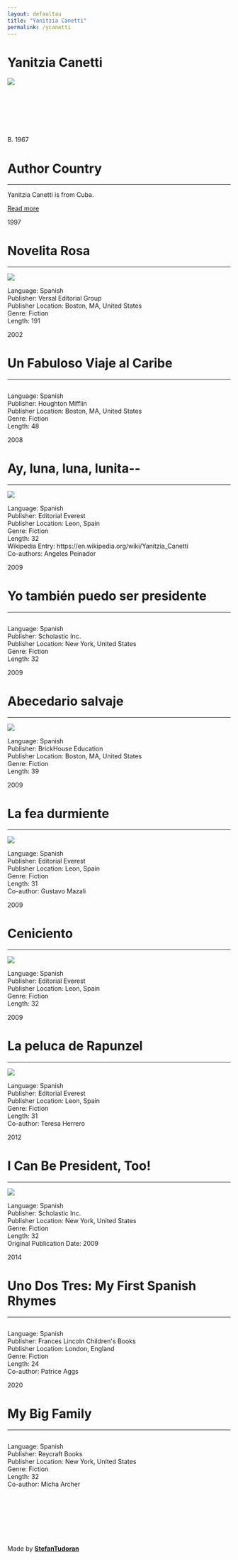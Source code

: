 ```yaml
---
layout: defaultau
title: "Yanitzia Canetti"
permalink: /ycanetti
---
```

<!-- partial:index.partial.html -->
<div class="content">
    <h1> Yanitzia Canetti</h1>
    <div class="quote">
        <div><img src="https://imagesvc.meredithcorp.io/v3/mm/image?url=https%3A%2F%2Fstatic.onecms.io%2Fwp-content%2Fuploads%2Fsites%2F21%2F2011%2F09%2Fyanitzia-canetti-25-poderosa-2011-435-1.jpg" class="logo"></div>
    </div>
    <div class="timeline">
        <div style="padding-bottom:100px;"></div>
        <div class="block">
            <div class="date right"><p class="right">B. 1967 </p></div>
            <div class="dot"></div>
            <div class="left first">
                <h1>Author Country</h1><hr>
            <p>Yanitzia Canetti is from Cuba.</p>
                <a href="https://en.wikipedia.org/wiki/Yanitzia_Canetti" target="_blank">Read more</a>
            </div>
        </div>
        <div class="block">
            <div class="date left"><p class="left">1997</p></div>
            <div class="dot"></div>
            <div class="right">
                <h1>Novelita Rosa</h1><hr>
                <p><img src="https://images-na.ssl-images-amazon.com/images/I/410ZNXTV91L._SY291_BO1,204,203,200_QL40_ML2_.jpg"></p>
                <p>
                Language: Spanish<br>
                Publisher: Versal Editorial Group<br>
                Publisher Location: Boston, MA, United States<br>
                Genre: Fiction<br>
                Length: 191</p>
            </div>
        </div>
        <div class="block">
            <div class="date right"><p class="right">2002</p></div>
            <div class="dot"></div>
            <div class="left">
                <h1>Un Fabuloso Viaje al Caribe</h1><hr>
                <p><img src=""></p>
                <p>
                Language: Spanish<br>
                Publisher: Houghton Mifflin<br>
                Publisher Location: Boston, MA, United States<br>
                Genre: Fiction<br>
                Length: 48<br>
            </div>
        </div>
        <div class="block">
            <div class="date left"><p class="left hide">2008</p></div>
            <div class="dot"></div>
            <div class="right">
                <h1>Ay, luna, luna, lunita--</h1><hr>
                <p><img src="https://images-na.ssl-images-amazon.com/images/I/51KvMcDj4xL.jpg"></p>
                <p>
                Language: Spanish<br>
                Publisher: Editorial Everest<br>
                Publisher Location: Leon, Spain<br>
                Genre: Fiction<br>
                Length: 32<br>
                Wikipedia Entry: https://en.wikipedia.org/wiki/Yanitzia_Canetti<br>
                Co-authors: Angeles Peinador<br>
            </div>
        </div>
        </div><div class="block">
            <div class="date right"><p class="right hide">2009</p></div>
            <div class="dot"></div>
            <div class="left">
                <h1>Yo también puedo ser presidente</h1><hr>
                <p><img src=""></p>
                <p>Language: Spanish<br>
                Publisher: Scholastic Inc.<br>
                Publisher Location: New York, United States<br>
                Genre: Fiction<br>
                Length: 32<br>
            </div>
        </div>
        <div class="block">
            <div class="date left"><p class="left hide">2009</p></div>
            <div class="dot"></div>
            <div class="right">
                <h1>Abecedario salvaje</h1><hr>
                <p><img src="https://api.getepic.com/utils/resize.jpg?quality=100&url=https%3A%2F%2Fcdn.getepic.com%2Fdrm%2F8%2F52878%2Fcover_large%402x.png&width=1200"></p>
                <p>Language: Spanish<br>
                Publisher: BrickHouse Education<br>
                Publisher Location: Boston, MA, United States<br>
                Genre: Fiction<br>
                Length: 39<br>
            </div>
        </div>
        <div class="block">
            <div class="date right"><p class="right hide">2009</p></div>
            <div class="dot"></div>
            <div class="left">
                <h1>La fea durmiente</h1><hr>
                <p><img src="https://images-na.ssl-images-amazon.com/images/I/51zhRRAosLL.jpg"></p>
                <p>Language: Spanish<br>
                Publisher: Editorial Everest<br>
                Publisher Location: Leon, Spain<br>
                Genre: Fiction<br>
                Length: 31<br>
                Co-author: Gustavo Mazali<br>
            </div>
        </div>
		<div class="block">
            <div class="date left"><p class="left hide">2009</p></div>
            <div class="dot"></div>
            <div class="right">
                <h1>Ceniciento</h1><hr>
                <p><img src="https://images-na.ssl-images-amazon.com/images/I/51lo31dYcuL.jpg"></p>
                <p>Language: Spanish<br>
                Publisher: Editorial Everest<br>
                Publisher Location: Leon, Spain<br>
                Genre: Fiction<br>
                Length: 32<br>
            </div>
        </div>
        <div class="block">
            <div class="date right"><p class="right hide">2009</p></div>
            <div class="dot"></div>
            <div class="left">
                <h1>La peluca de Rapunzel</h1><hr>
                <p><img src="https://images-na.ssl-images-amazon.com/images/I/51y-YyNL4iL.jpg"></p>
                <p>Language: Spanish<br>
                Publisher: Editorial Everest<br>
                Publisher Location: Leon, Spain<br>
                Genre: Fiction<br>
                Length: 31<br>
                Co-author: Teresa Herrero<br>
            </div>
        </div>
	      <div class="block">
            <div class="date left"><p class="left hide">2012</p></div>
            <div class="dot"></div>
            <div class="right">
                <h1>I Can Be President, Too!</h1><hr>
                <p><img src="https://images-na.ssl-images-amazon.com/images/I/71VDd1vnUEL.jpg"></p>
                <p>Language: Spanish<br>
                Publisher: Scholastic Inc.<br>
                Publisher Location: New York, United States<br>
                Genre: Fiction<br>
                Length: 32<br>
		            Original Publication Date: 2009<br>
            </div>
        </div>
	       <div class="block">
            <div class="date right"><p class="right hide">2014</p></div>
            <div class="dot"></div>
            <div class="left">
                <h1>Uno Dos Tres: My First Spanish Rhymes</h1><hr>
                <p><img src=""></p>
                <p>Language: Spanish<br>
                Publisher: Frances Lincoln Children's Books<br>
                Publisher Location: London, England<br>
                Genre: Fiction<br>
                Length: 24<br>
                Co-author: Patrice Aggs<br>
            </div>
        </div>
	       <div class="block">
            <div class="date left"><p class="left hide">2020</p></div>
            <div class="dot"></div>
            <div class="right">
                <h1>My Big Family</h1><hr>
                <p><img src=""></p>
                <p>Language: Spanish<br>
                Publisher: Reycraft Books<br>
                Publisher Location: New York, United States<br>
                Genre: Fiction<br>
                Length: 32<br>
	             	Co-author: Micha Archer<br>
            </div>
        </div>
    <div style="padding-bottom:100px;"></div>
    </div>
    <div id="footer">
        <p id="copyright">Made by&nbsp;<strong><a href="https://www.linkedin.com/in/nicolae-stefan-tudoran-b02291127/" target="_blank">StefanTudoran</a></strong></p>
    </div>
</div>
<!-- partial -->
  <script src='https://cdnjs.cloudflare.com/ajax/libs/jquery/3.1.1/jquery.min.js'></script><script  src="assets/js/authorscript.js"></script>
